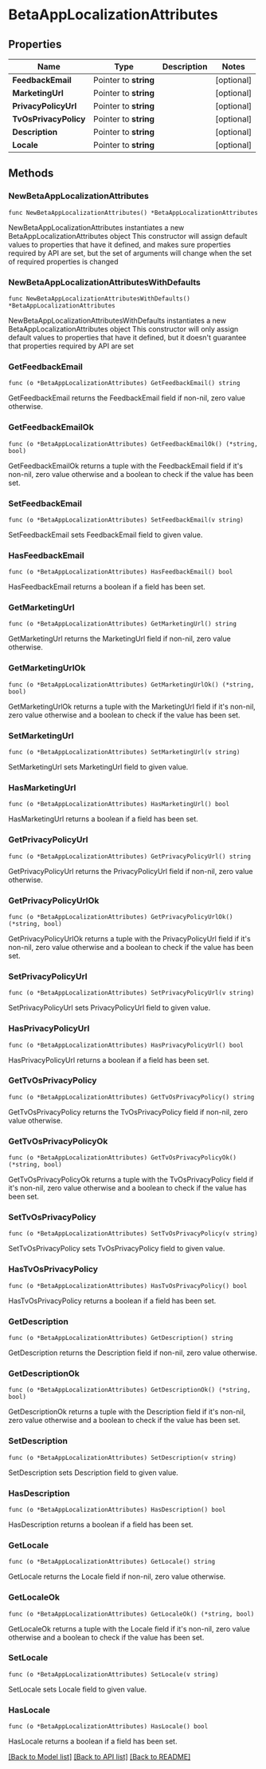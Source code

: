 # BetaAppLocalizationAttributes

## Properties

Name | Type | Description | Notes
------------ | ------------- | ------------- | -------------
**FeedbackEmail** | Pointer to **string** |  | [optional] 
**MarketingUrl** | Pointer to **string** |  | [optional] 
**PrivacyPolicyUrl** | Pointer to **string** |  | [optional] 
**TvOsPrivacyPolicy** | Pointer to **string** |  | [optional] 
**Description** | Pointer to **string** |  | [optional] 
**Locale** | Pointer to **string** |  | [optional] 

## Methods

### NewBetaAppLocalizationAttributes

`func NewBetaAppLocalizationAttributes() *BetaAppLocalizationAttributes`

NewBetaAppLocalizationAttributes instantiates a new BetaAppLocalizationAttributes object
This constructor will assign default values to properties that have it defined,
and makes sure properties required by API are set, but the set of arguments
will change when the set of required properties is changed

### NewBetaAppLocalizationAttributesWithDefaults

`func NewBetaAppLocalizationAttributesWithDefaults() *BetaAppLocalizationAttributes`

NewBetaAppLocalizationAttributesWithDefaults instantiates a new BetaAppLocalizationAttributes object
This constructor will only assign default values to properties that have it defined,
but it doesn't guarantee that properties required by API are set

### GetFeedbackEmail

`func (o *BetaAppLocalizationAttributes) GetFeedbackEmail() string`

GetFeedbackEmail returns the FeedbackEmail field if non-nil, zero value otherwise.

### GetFeedbackEmailOk

`func (o *BetaAppLocalizationAttributes) GetFeedbackEmailOk() (*string, bool)`

GetFeedbackEmailOk returns a tuple with the FeedbackEmail field if it's non-nil, zero value otherwise
and a boolean to check if the value has been set.

### SetFeedbackEmail

`func (o *BetaAppLocalizationAttributes) SetFeedbackEmail(v string)`

SetFeedbackEmail sets FeedbackEmail field to given value.

### HasFeedbackEmail

`func (o *BetaAppLocalizationAttributes) HasFeedbackEmail() bool`

HasFeedbackEmail returns a boolean if a field has been set.

### GetMarketingUrl

`func (o *BetaAppLocalizationAttributes) GetMarketingUrl() string`

GetMarketingUrl returns the MarketingUrl field if non-nil, zero value otherwise.

### GetMarketingUrlOk

`func (o *BetaAppLocalizationAttributes) GetMarketingUrlOk() (*string, bool)`

GetMarketingUrlOk returns a tuple with the MarketingUrl field if it's non-nil, zero value otherwise
and a boolean to check if the value has been set.

### SetMarketingUrl

`func (o *BetaAppLocalizationAttributes) SetMarketingUrl(v string)`

SetMarketingUrl sets MarketingUrl field to given value.

### HasMarketingUrl

`func (o *BetaAppLocalizationAttributes) HasMarketingUrl() bool`

HasMarketingUrl returns a boolean if a field has been set.

### GetPrivacyPolicyUrl

`func (o *BetaAppLocalizationAttributes) GetPrivacyPolicyUrl() string`

GetPrivacyPolicyUrl returns the PrivacyPolicyUrl field if non-nil, zero value otherwise.

### GetPrivacyPolicyUrlOk

`func (o *BetaAppLocalizationAttributes) GetPrivacyPolicyUrlOk() (*string, bool)`

GetPrivacyPolicyUrlOk returns a tuple with the PrivacyPolicyUrl field if it's non-nil, zero value otherwise
and a boolean to check if the value has been set.

### SetPrivacyPolicyUrl

`func (o *BetaAppLocalizationAttributes) SetPrivacyPolicyUrl(v string)`

SetPrivacyPolicyUrl sets PrivacyPolicyUrl field to given value.

### HasPrivacyPolicyUrl

`func (o *BetaAppLocalizationAttributes) HasPrivacyPolicyUrl() bool`

HasPrivacyPolicyUrl returns a boolean if a field has been set.

### GetTvOsPrivacyPolicy

`func (o *BetaAppLocalizationAttributes) GetTvOsPrivacyPolicy() string`

GetTvOsPrivacyPolicy returns the TvOsPrivacyPolicy field if non-nil, zero value otherwise.

### GetTvOsPrivacyPolicyOk

`func (o *BetaAppLocalizationAttributes) GetTvOsPrivacyPolicyOk() (*string, bool)`

GetTvOsPrivacyPolicyOk returns a tuple with the TvOsPrivacyPolicy field if it's non-nil, zero value otherwise
and a boolean to check if the value has been set.

### SetTvOsPrivacyPolicy

`func (o *BetaAppLocalizationAttributes) SetTvOsPrivacyPolicy(v string)`

SetTvOsPrivacyPolicy sets TvOsPrivacyPolicy field to given value.

### HasTvOsPrivacyPolicy

`func (o *BetaAppLocalizationAttributes) HasTvOsPrivacyPolicy() bool`

HasTvOsPrivacyPolicy returns a boolean if a field has been set.

### GetDescription

`func (o *BetaAppLocalizationAttributes) GetDescription() string`

GetDescription returns the Description field if non-nil, zero value otherwise.

### GetDescriptionOk

`func (o *BetaAppLocalizationAttributes) GetDescriptionOk() (*string, bool)`

GetDescriptionOk returns a tuple with the Description field if it's non-nil, zero value otherwise
and a boolean to check if the value has been set.

### SetDescription

`func (o *BetaAppLocalizationAttributes) SetDescription(v string)`

SetDescription sets Description field to given value.

### HasDescription

`func (o *BetaAppLocalizationAttributes) HasDescription() bool`

HasDescription returns a boolean if a field has been set.

### GetLocale

`func (o *BetaAppLocalizationAttributes) GetLocale() string`

GetLocale returns the Locale field if non-nil, zero value otherwise.

### GetLocaleOk

`func (o *BetaAppLocalizationAttributes) GetLocaleOk() (*string, bool)`

GetLocaleOk returns a tuple with the Locale field if it's non-nil, zero value otherwise
and a boolean to check if the value has been set.

### SetLocale

`func (o *BetaAppLocalizationAttributes) SetLocale(v string)`

SetLocale sets Locale field to given value.

### HasLocale

`func (o *BetaAppLocalizationAttributes) HasLocale() bool`

HasLocale returns a boolean if a field has been set.


[[Back to Model list]](../README.md#documentation-for-models) [[Back to API list]](../README.md#documentation-for-api-endpoints) [[Back to README]](../README.md)


